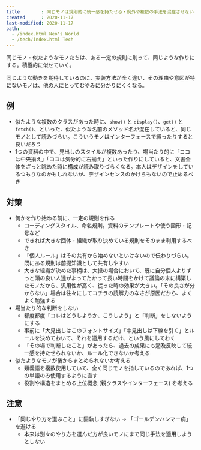 ```yaml
---
title        : 同じモノは規則的に統一感を持たせる・例外や複数の手法を混在させない
created      : 2020-11-17
last-modified: 2020-11-17
path:
  - /index.html Neo's World
  - /tech/index.html Tech
---
```


同じモノ・似たようなモノたちは、ある一定の規則に則って、同じような作りにする。積極的に似せていく。

同じような動きを期待しているのに、実装方法が全く違い、その理由や意図が特にないモノは、他の人にとってむやみに分かりにくくなる。


## 例

- 似たような複数のクラスがあった時に、`show()` と `display()`、`get()` と `fetch()`、といった、似たような名前のメソッド名が混在していると、同じモノとして読みづらい。こういうモノはインターフェースで縛ったりすると良いだろう
- 1つの資料の中で、見出しのスタイルが複数あったり、場当たり的に「ココは中央揃え」「ココは気分的に右揃え」といった作りにしていると、文書全体をざっと眺めた時に構成が読み取りづらくなる。本人はデザインをしているつもりなのかもしれないが、デザインセンスのかけらもないので止めるべき


## 対策

- 何かを作り始める前に、一定の規則を作る
  - コーディングスタイル、命名規則。資料のテンプレートや使う図形・記号など
  - できれば大きな団体・組織が取り決めている規則をそのまま利用するべき
  - 「個人ルール」はその共有から始めないといけないので伝わりづらい。既にある規則は前提知識として共有しやすい
  - 大きな組織が決めた事柄は、大抵の場合において、既に自分個人よりずっと頭の良い人達がよってたかって長い時間をかけて議論の末に構築したモノだから、汎用性が高く、従った時の効果が大きい。「その良さが分からない」場合は往々にしてコチラの読解力のなさが原因だから、よくよく勉強する
- 場当たり的な判断をしない
  - 都度都度「コレはどうしようか、こうしよう」と「判断」をしないようにする
  - 事前に「大見出しはこのフォントサイズ」「中見出しは下線を引く」とルールを決めておいて、それを適用するだけ、という風にしておく
  - 「その場で判断したこと」があったら、過去の成果にも遡及反映して統一感を持たせられないか、ルール化できないか考える
- 似たようなモノが後からまとめられないか考える
  - 類義語を複数使用していて、全く同じモノを指しているのであれば、1つの単語のみ使用するように直す
  - 役割や構造をまとめる上位概念 (親クラスやインターフェース) を考える


## 注意

- 「同じやり方を選ぶこと」に固執しすぎない → 「ゴールデンハンマー病」を避ける
  - 本来は別々のやり方を選んだ方が良いモノにまで同じ手法を適用しようとしない
